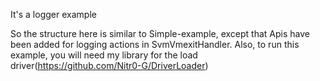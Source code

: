 It's a logger example

So the structure here is similar to Simple-example, except that Apis have been added for logging actions in SvmVmexitHandler. Also, to run this example, you will need my library for the load driver(https://github.com/Nitr0-G/DriverLoader)
